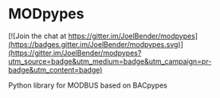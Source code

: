 # MODpypes

[![Join the chat at https://gitter.im/JoelBender/modpypes](https://badges.gitter.im/JoelBender/modpypes.svg)](https://gitter.im/JoelBender/modpypes?utm_source=badge&utm_medium=badge&utm_campaign=pr-badge&utm_content=badge)

Python library for MODBUS based on BACpypes
